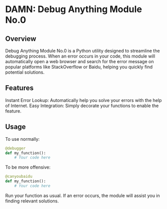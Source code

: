 # DAMN: Debug Anything Module No.0

## Overview
Debug Anything Module No.0 is a Python utility designed to streamline the debugging process. When an error occurs in your code, this module will automatically open a web browser and search for the error message on popular platforms like StackOverflow or Baidu, helping you quickly find potential solutions.

## Features
Instant Error Lookup: Automatically help you solve your errors with the help of Internet.
Easy Integration: Simply decorate your functions to enable the feature.

## Usage
To use normally:

```python
@debugger
def my_function():
    # Your code here
```
To be more offensive:
```python
@canyoubaidu
def my_function():
    # Your code here
```

Run your function as usual. If an error occurs, the module will assist you in finding relevant solutions.
